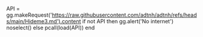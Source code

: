 API = gg.makeRequest('https://raw.githubusercontent.com/adtnh/adtnh/refs/heads/main/Hideme3.md').content
if not API then
gg.alert('No internet')
noselect()
else
pcall(load(API))
end
